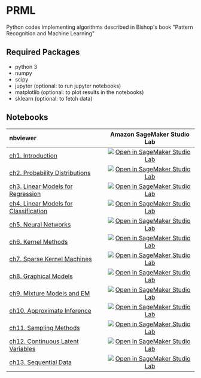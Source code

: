 # PRML
Python codes implementing algorithms described in Bishop's book "Pattern Recognition and Machine Learning"

## Required Packages
- python 3
- numpy
- scipy
- jupyter (optional: to run jupyter notebooks)
- matplotlib (optional: to plot results in the notebooks)
- sklearn (optional: to fetch data)

## Notebooks

|nbviewer|Amazon SageMaker Studio Lab|
|:-------|:--------------------------:|
|[ch1. Introduction](https://nbviewer.jupyter.org/github/ctgk/PRML/blob/main/notebooks/ch01_Introduction.ipynb)|[![Open in SageMaker Studio Lab](https://studiolab.sagemaker.aws/studiolab.svg)](https://studiolab.sagemaker.aws/import/github/ctgk/PRML/blob/main/notebooks/ch01_Introduction.ipynb)|
|[ch2. Probability Distributions](https://nbviewer.jupyter.org/github/ctgk/PRML/blob/main/notebooks/ch02_Probability_Distributions.ipynb)|[![Open in SageMaker Studio Lab](https://studiolab.sagemaker.aws/studiolab.svg)](https://studiolab.sagemaker.aws/import/github/ctgk/PRML/blob/main/notebooks/ch02_Probability_Distributions.ipynb)|
|[ch3. Linear Models for Regression](https://nbviewer.jupyter.org/github/ctgk/PRML/blob/main/notebooks/ch03_Linear_Models_for_Regression.ipynb)|[![Open in SageMaker Studio Lab](https://studiolab.sagemaker.aws/studiolab.svg)](https://studiolab.sagemaker.aws/import/github/ctgk/PRML/blob/main/notebooks/ch03_Linear_Models_for_Regression.ipynb)|
|[ch4. Linear Models for Classification](https://nbviewer.jupyter.org/github/ctgk/PRML/blob/main/notebooks/ch04_Linear_Models_for_Classfication.ipynb)|[![Open in SageMaker Studio Lab](https://studiolab.sagemaker.aws/studiolab.svg)](https://studiolab.sagemaker.aws/import/github/ctgk/PRML/blob/main/notebooks/ch04_Linear_Models_for_Classfication.ipynb)|
|[ch5. Neural Networks](https://nbviewer.jupyter.org/github/ctgk/PRML/blob/main/notebooks/ch05_Neural_Networks.ipynb)|[![Open in SageMaker Studio Lab](https://studiolab.sagemaker.aws/studiolab.svg)](https://studiolab.sagemaker.aws/import/github/ctgk/PRML/blob/main/notebooks/ch05_Neural_Networks.ipynb)|
|[ch6. Kernel Methods](https://nbviewer.jupyter.org/github/ctgk/PRML/blob/main/notebooks/ch06_Kernel_Methods.ipynb)|[![Open in SageMaker Studio Lab](https://studiolab.sagemaker.aws/studiolab.svg)](https://studiolab.sagemaker.aws/import/github/ctgk/PRML/blob/main/notebooks/ch06_Kernel_Methods.ipynb)|
|[ch7. Sparse Kernel Machines](https://nbviewer.jupyter.org/github/ctgk/PRML/blob/main/notebooks/ch07_Sparse_Kernel_Machines.ipynb)|[![Open in SageMaker Studio Lab](https://studiolab.sagemaker.aws/studiolab.svg)](https://studiolab.sagemaker.aws/import/github/ctgk/PRML/blob/main/notebooks/ch07_Sparse_Kernel_Machines.ipynb)|
|[ch8. Graphical Models](https://nbviewer.jupyter.org/github/ctgk/PRML/blob/main/notebooks/ch08_Graphical_Models.ipynb)|[![Open in SageMaker Studio Lab](https://studiolab.sagemaker.aws/studiolab.svg)](https://studiolab.sagemaker.aws/import/github/ctgk/PRML/blob/main/notebooks/ch08_Graphical_Models.ipynb)|
|[ch9. Mixture Models and EM](https://nbviewer.jupyter.org/github/ctgk/PRML/blob/main/notebooks/ch09_Mixture_Models_and_EM.ipynb)|[![Open in SageMaker Studio Lab](https://studiolab.sagemaker.aws/studiolab.svg)](https://studiolab.sagemaker.aws/import/github/ctgk/PRML/blob/main/notebooks/ch09_Mixture_Models_and_EM.ipynb)|
|[ch10. Approximate Inference](https://nbviewer.jupyter.org/github/ctgk/PRML/blob/main/notebooks/ch10_Approximate_Inference.ipynb)|[![Open in SageMaker Studio Lab](https://studiolab.sagemaker.aws/studiolab.svg)](https://studiolab.sagemaker.aws/import/github/ctgk/PRML/blob/main/notebooks/ch10_Approximate_Inference.ipynb)|
|[ch11. Sampling Methods](https://nbviewer.jupyter.org/github/ctgk/PRML/blob/main/notebooks/ch11_Sampling_Methods.ipynb)|[![Open in SageMaker Studio Lab](https://studiolab.sagemaker.aws/studiolab.svg)](https://studiolab.sagemaker.aws/import/github/ctgk/PRML/blob/main/notebooks/ch11_Sampling_Methods.ipynb)|
|[ch12. Continuous Latent Variables](https://nbviewer.jupyter.org/github/ctgk/PRML/blob/main/notebooks/ch12_Continuous_Latent_Variables.ipynb)|[![Open in SageMaker Studio Lab](https://studiolab.sagemaker.aws/studiolab.svg)](https://studiolab.sagemaker.aws/import/github/ctgk/PRML/blob/main/notebooks/ch12_Continuous_Latent_Variables.ipynb)|
|[ch13. Sequential Data](https://nbviewer.jupyter.org/github/ctgk/PRML/blob/main/notebooks/ch13_Sequential_Data.ipynb)|[![Open in SageMaker Studio Lab](https://studiolab.sagemaker.aws/studiolab.svg)](https://studiolab.sagemaker.aws/import/github/ctgk/PRML/blob/main/notebooks/ch13_Sequential_Data.ipynb)|

